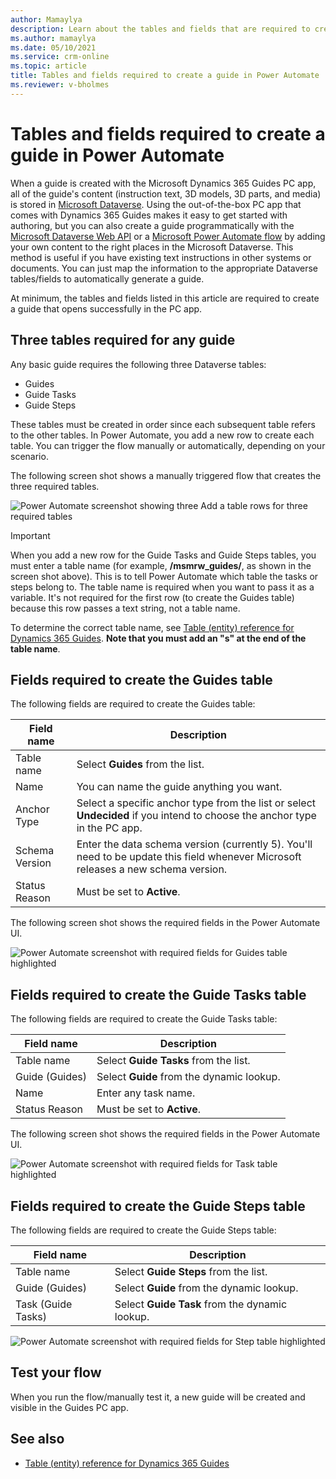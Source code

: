 ```yaml
---
author: Mamaylya
description: Learn about the tables and fields that are required to create a guide (in Microsoft Dynamics 365 Guides) using Microsoft Power Automate.
ms.author: mamaylya
ms.date: 05/10/2021
ms.service: crm-online
ms.topic: article
title: Tables and fields required to create a guide in Power Automate
ms.reviewer: v-bholmes
---
```


# Tables and fields required to create a guide in Power Automate

When a guide is created with the Microsoft Dynamics 365 Guides PC app, all of the guide's content (instruction text, 3D models, 3D parts, and media) is stored in [Microsoft Dataverse](https://docs.microsoft.com/powerapps/maker/data-platform/data-platform-intro). Using the out-of-the-box PC app that comes with Dynamics 365 Guides makes it easy to get started with authoring, but you can also create a guide programmatically with the [Microsoft Dataverse Web API](https://docs.microsoft.com/powerapps/developer/data-platform/webapi/overview) or a [Microsoft Power Automate flow](https://docs.microsoft.com/power-automate/getting-started#create-your-first-flow) by adding your own content to the right places in the Microsoft Dataverse. This method is useful if you have existing text instructions in other systems or documents. You can just map the information to the appropriate Dataverse tables/fields to automatically generate a guide.

At minimum, the tables and fields listed in this article are required to create a guide that opens successfully in the PC app.

## Three tables required for any guide

Any basic guide requires the following three Dataverse tables:

- Guides
- Guide Tasks
- Guide Steps

These tables must be created in order since each subsequent table refers to the other tables. In Power Automate, you add a new row to create each table. You can trigger the flow manually or automatically, depending on your scenario. 

The following screen shot shows a manually triggered flow that creates the three required tables.

![Power Automate screenshot showing three Add a table rows for three required tables](media/power-automate-create-tables.PNG "Power Automate screenshot showing three Add a table rows for three required tables")

> [!IMPORTANT]
> When you add a new row for the Guide Tasks and Guide Steps tables, you must enter a table name (for example, **/msmrw_guides/**, as shown in the screen shot above). This is to tell Power Automate which table the tasks or steps belong to. The table name is required when you want to pass it as a variable. It's not required for the first row (to create the Guides table) because this row passes a text string, not a table name. 
> 
> To determine the correct table name, see [Table (entity) reference for Dynamics 365 Guides](developer-entity-reference.md). **Note that you must add an "s" at the end of the table name**. 
> 
## Fields required to create the Guides table

The following fields are required to create the Guides table:

|Field name|Description|
|-------------------------------|-------------------------------------------------|
|Table name|Select **Guides** from the list.|
|Name|You can name the guide anything you want.|
|Anchor Type|Select a specific anchor type from the list or select **Undecided** if you intend to choose the anchor type in the PC app.|
|Schema Version|Enter the data schema version (currently 5). You'll need to be update this field whenever Microsoft releases a new schema version.
|Status Reason|Must be set to **Active**.|

The following screen shot shows the required fields in the Power Automate UI.

![Power Automate screenshot with required fields for Guides table highlighted](media/power-automate-guide-creation-fields.PNG "Power Automate screenshot with required fields for Guides table highlighted")

## Fields required to create the Guide Tasks table

The following fields are required to create the Guide Tasks table:

|Field name|Description|
|-------------------------------|-------------------------------------------------|
|Table name|Select **Guide Tasks** from the list.|
|Guide (Guides)|Select **Guide** from the dynamic lookup.|
|Name|Enter any task name.|
|Status Reason|Must be set to **Active**.|

The following screen shot shows the required fields in the Power Automate UI.

![Power Automate screenshot with required fields for Task table highlighted](media/power-automate-task-creation-fields.PNG "Power Automate screenshot with required fields for Task table highlighted")

## Fields required to create the Guide Steps table

The following fields are required to create the Guide Steps table:

|Field name|Description|
|-------------------------------|-------------------------------------------------|
|Table name|Select **Guide Steps** from the list.|
|Guide (Guides)|Select **Guide** from the dynamic lookup.|
|Task (Guide Tasks)|Select **Guide Task** from the dynamic lookup.|

![Power Automate screenshot with required fields for Step table highlighted](media/power-automate-step-creation-fields.PNG "Power Automate screenshot with required fields for Step table highlighted")

## Test your flow

When you run the flow/manually test it, a new guide will be created and visible in the Guides PC app. 

## See also

- [Table (entity) reference for Dynamics 365 Guides](developer-entity-reference.md)
